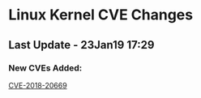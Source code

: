
# **Linux Kernel CVE Changes**

## Last Update - 23Jan19 17:29

### **New CVEs Added:**

[CVE-2018-20669](https://www.linuxkernelcves.com/#/cves/CVE-2018-20669)  


